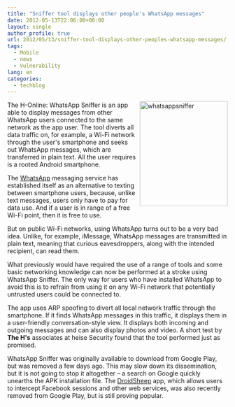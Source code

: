 ```yaml
---
title: "Sniffer tool displays other people's WhatsApp messages"
date: 2012-05-13T22:06:00+00:00
layout: single
author_profile: true
url: 2012/05/13/sniffer-tool-displays-other-peoples-whatsapp-messages/
tags:
  - Mobile
  - news
  - Vulnerability
lang: en
categories: 
  - techblog
---
```

[<img title="whatsappsniffer" border="0" alt="whatsappsniffer" align="right" src="http://lh5.ggpht.com/-qFL4blsjloE/T7ApOibKNiI/AAAAAAAAF9o/3zgQIOZmzBA/whatsappsniffer_thumb%25255B2%25255D.png?imgmax=800" width="201" height="240" />](http://lh3.ggpht.com/-_y6ih_BTt2k/T7ApJb9to6I/AAAAAAAAF9g/hmIXjhzvFVw/s1600-h/whatsappsniffer%25255B4%25255D.png)The H-Online: WhatsApp Sniffer is an app able to display messages from other WhatsApp users connected to the same network as the app user. The tool diverts all data traffic on, for example, a Wi-Fi network through the user's smartphone and seeks out WhatsApp messages, which are transferred in plain text. All the user requires is a rooted Android smartphone. 

The [WhatsApp](http://www.whatsapp.com/) messaging service has established itself as an alternative to texting between smartphone users, because, unlike text messages, users only have to pay for data use. And if a user is in range of a free Wi-Fi point, then it is free to use. 

But on public Wi-Fi networks, using WhatsApp turns out to be a very bad idea. Unlike, for example, iMessage, WhatsApp messages are transmitted in plain text, meaning that curious eavesdroppers, along with the intended recipient, can read them. 

What previously would have required the use of a range of tools and some basic networking knowledge can now be performed at a stroke using WhatsApp Sniffer. The only way for users who have installed WhatsApp to avoid this is to refrain from using it on any Wi-Fi network that potentially untrusted users could be connected to. 

The app uses ARP spoofing to divert all local network traffic through the smartphone. If it finds WhatsApp messages in this traffic, it displays them in a user-friendly conversation-style view. It displays both incoming and outgoing messages and can also display photos and video. A short test by **The H's** associates at heise Security found that the tool performed just as promised. 

WhatsApp Sniffer was originally available to download from Google Play, but was removed a few days ago. This may slow down its dissemination, but it is not going to stop it altogether – a search on Google quickly unearths the APK installation file. The [DroidSheep](http://droidsheep.de/) app, which allows users to intercept Facebook sessions and other web services, was also recently removed from Google Play, but is still proving popular.